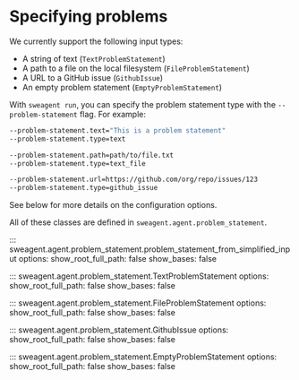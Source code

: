 # Specifying problems

We currently support the following input types:

* A string of text (`TextProblemStatement`)
* A path to a file on the local filesystem (`FileProblemStatement`)
* A URL to a GitHub issue (`GithubIssue`)
* An empty problem statement (`EmptyProblemStatement`)

With `sweagent run`, you can specify the problem statement type with the `--problem-statement` flag.
For example:

```bash title="From text"
--problem-statement.text="This is a problem statement"
--problem-statement.type=text
```

```bash title="From a file"
--problem-statement.path=path/to/file.txt
--problem-statement.type=text_file
```

```bash title="From a GitHub issue"
--problem-statement.url=https://github.com/org/repo/issues/123
--problem-statement.type=github_issue
```

See below for more details on the configuration options.


All of these classes are defined in `sweagent.agent.problem_statement`.

::: sweagent.agent.problem_statement.problem_statement_from_simplified_input
    options:
        show_root_full_path: false
        show_bases: false

::: sweagent.agent.problem_statement.TextProblemStatement
    options:
        show_root_full_path: false
        show_bases: false


::: sweagent.agent.problem_statement.FileProblemStatement
    options:
        show_root_full_path: false
        show_bases: false

::: sweagent.agent.problem_statement.GithubIssue
    options:
        show_root_full_path: false
        show_bases: false

::: sweagent.agent.problem_statement.EmptyProblemStatement
    options:
        show_root_full_path: false
        show_bases: false
